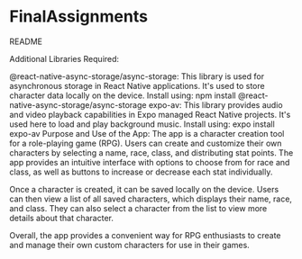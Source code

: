# FinalAssignments
README

Additional Libraries Required:

@react-native-async-storage/async-storage: This library is used for asynchronous storage in React Native applications. It's used to store character data locally on the device.
Install using: npm install @react-native-async-storage/async-storage
expo-av: This library provides audio and video playback capabilities in Expo managed React Native projects. It's used here to load and play background music.
Install using: expo install expo-av
Purpose and Use of the App:
The app is a character creation tool for a role-playing game (RPG). Users can create and customize their own characters by selecting a name, race, class, and distributing stat points. The app provides an intuitive interface with options to choose from for race and class, as well as buttons to increase or decrease each stat individually.

Once a character is created, it can be saved locally on the device. Users can then view a list of all saved characters, which displays their name, race, and class. They can also select a character from the list to view more details about that character.

Overall, the app provides a convenient way for RPG enthusiasts to create and manage their own custom characters for use in their games.
